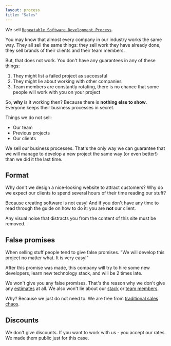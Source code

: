 ```yaml
---
layout: process
title: "Sales"
---
```


We sell [`Repeatable Software Development Process`](/meta/rsdp).

You may know that almost every company in our industry works the same way.
They all sell the same things: they sell work they have already done,
they sell brands of their clients and their team members.

But, that does not work. You don't have any guarantees in any of these things:
1. They might list a failed project as successful
2. They might lie about working with other companies
3. Team members are constantly rotating, there is no chance that some people will work with you on your project

So, **why** is it working then? Because there is **nothing else to show**.
Everyone keeps their business processes in secret.

Things we do not sell:

- Our team
- Previous projects
- Our clients

We sell our business processes.
That's the only way we can guarantee that we will manage to develop a new
project the same way (or even better!) than we did it the last time.


## Format

Why don't we design a nice-looking website to attract customers?
Why do we expect our clients to spend several hours of their time reading our stuff?

Because creating software is not easy! And if you don't have any time to
read through the guide on how to do it: you are **not**
our client.

Any visual noise that distracts you from the content of this site must be removed.


## False promises

When selling stuff people tend to give false promises.
"We will develop this project no matter what. It is very easy!"

After this promise was made, this company will try to hire some new developers,
learn new technology stack, and will be 2 times late.

We won't give you any false promises.
That's the reason why we don't give any [estimates](/meta/rsdp/estimates/) at all.
We also won't lie about our [stack](/meta/rsdp/tech-stack/) or [team members](/meta/rsdp/team-and-scaling/).

Why? Because we just do not need to. We are free from [traditional sales chaos](/meta/rsdp/billing/).


## Discounts

We don't give discounts. If you want to work with us - you accept our rates.
We made them public just for this case.
